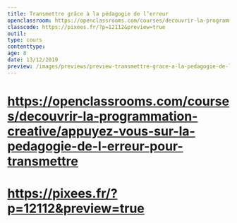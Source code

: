 ```yaml
---
title: Transmettre grâce à la pédagogie de l’erreur
openclassroom: https://openclassrooms.com/courses/decouvrir-la-programmation-creative/appuyez-vous-sur-la-pedagogie-de-l-erreur-pour-transmettre
classcode: https://pixees.fr/?p=12112&preview=true
outil:
type: cours
contenttype: 
age: 8
date: 13/12/2019
preview: /images/previews/preview-transmettre-grace-a-la-pedagogie-de-lerreur.png
---
```


# https://openclassrooms.com/courses/decouvrir-la-programmation-creative/appuyez-vous-sur-la-pedagogie-de-l-erreur-pour-transmettre
# https://pixees.fr/?p=12112&preview=true
